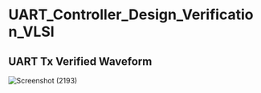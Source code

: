 # UART_Controller_Design_Verification_VLSI

## UART Tx Verified Waveform

![Screenshot (2193)](https://user-images.githubusercontent.com/88953654/177836117-ddbe75c7-ea59-4877-bf8d-3decbdfbfda0.png)

